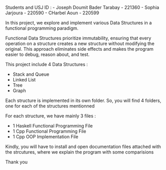 Students and USJ ID : 
     - Joseph Doumit Bader Tarabay - 221360
     - Sophia Jarjoura - 220590
     - CHarbel Aoun - 220599

In this project, we explore and implement various Data Structures in a functional programming paradigm. 

Functional Data Structures prioritize immutability, ensuring that every operation on a structure creates a new structure without modifying the original. This approach eliminates side effects and makes the program easier to debug, reason about, and test.

This project include 4 Data Structures : 
- Stack and Queue
- Linked List
- Tree
- Graph

Each structure is implemented in its own folder. So, you will find 4 folders, one for each of the structures mentionned

For each structure, we have mainly 3 files : 
- 1 Haskell Functional Programming File
- 1 Cpp Functional Programming File
- 1 Cpp OOP Implementation File

Kindly, you will have to install and open documentation files attached with the strcutures, where we explain the program with some comparisions

Thank you
